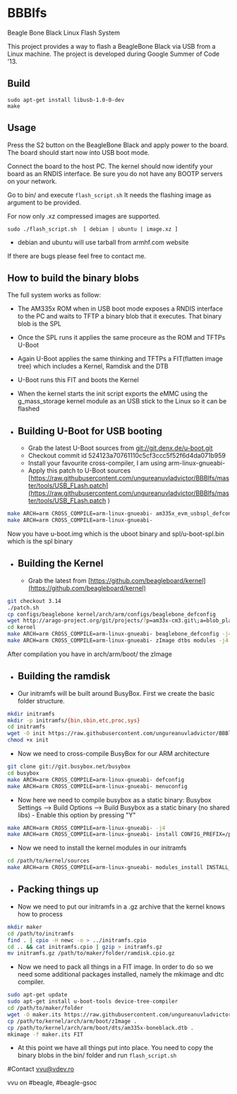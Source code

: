 BBBlfs
======

Beagle Bone Black Linux Flash System

This project provides a way to flash a BeagleBone Black via USB from a Linux machine. The project is developed during Google Summer of Code '13.


Build
----------
```
sudo apt-get install libusb-1.0-0-dev
make
```


Usage
-----------
Press the S2 button on the BeagleBone Black and apply power to the board. The board should start now into USB boot mode.

Connect the board to the host PC. The kernel should now identify your board as an RNDIS interface. Be sure you do not have any BOOTP servers on your network.

Go to bin/ and execute ```flash_script.sh``` It needs the flashing image as argument to be provided.

For now only .xz compressed images are supported.

```sudo ./flash_script.sh  [ debian | ubuntu | image.xz ]```

* debian and ubuntu will use tarball from armhf.com website

If there are bugs please feel free to contact me.



How to build the binary blobs
--------------------------------

The full system works as follow:

* The AM335x ROM when in USB boot mode exposes a RNDIS interface to the PC and waits to TFTP a binary blob that it executes. That binary blob is the SPL
* Once the SPL runs it applies the same proceure as the ROM and TFTPs U-Boot
* Again U-Boot applies the same thinking and TFTPs a FIT(flatten image tree) which includes a Kernel, Ramdisk and the DTB
* U-Boot runs this FIT and boots the Kernel
* When the kernel starts the init script exports the eMMC using the g_mass_storage kernel module as an USB stick to the Linux so it can be flashed


* ## Building U-Boot for USB booting
    * Grab the latest U-Boot sources from [git://git.denx.de/u-boot.git](git://git.denx.de/u-boot.git)
    * Checkout commit id 524123a70761110c5cf3ccc5f52f6d4da071b959
    * Install your favourite cross-compiler, I am using arm-linux-gnueabi-
    * Apply this patch to U-Boot sources [https://raw.githubusercontent.com/ungureanuvladvictor/BBBlfs/master/tools/USB_FLash.patch](https://raw.githubusercontent.com/ungureanuvladvictor/BBBlfs/master/tools/USB_FLash.patch )

```bash
make ARCH=arm CROSS_COMPILE=arm-linux-gnueabi- am335x_evm_usbspl_defconfig
make ARCH=arm CROSS_COMPILE=arm-linux-gnueabi-
```
Now you have u-boot.img which is the uboot binary and spl/u-boot-spl.bin which is the spl binary


* <span><h2>Building the Kernel</h2></span>
    * Grab the latest from [https://github.com/beagleboard/kernel](https://github.com/beagleboard/kernel)
```bash
git checkout 3.14
./patch.sh
cp configs/beaglebone kernel/arch/arm/configs/beaglebone_defconfig
wget http://arago-project.org/git/projects/?p=am33x-cm3.git\;a=blob_plain\;f=bin/am335x-pm-firmware.bin\;hb=HEAD -O kernel/firmware/am335x-pm-firmware.bin
cd kernel
make ARCH=arm CROSS_COMPILE=arm-linux-gnueabi- beaglebone_defconfig -j4
make ARCH=arm CROSS_COMPILE=arm-linux-gnueabi- zImage dtbs modules -j4
```

After compilation you have in arch/arm/boot/ the zImage


* ## Building the ramdisk

* Our initramfs will be built around BusyBox. First we create the basic folder structure.
```bash
mkdir initramfs
mkdir -p initramfs/{bin,sbin,etc,proc,sys}
cd initramfs
wget -O init https://raw.githubusercontent.com/ungureanuvladvictor/BBBlfs/master/tools/init
chmod +x init
```
* Now we need to cross-compile BusyBox for our ARM architecture
```bash
git clone git://git.busybox.net/busybox
cd busybox
make ARCH=arm CROSS_COMPILE=arm-linux-gnueabi- defconfig
make ARCH=arm CROSS_COMPILE=arm-linux-gnueabi- menuconfig
```
* Now here we need to compile busybox as a static binary: Busybox Settings --> Build Options --> Build Busybox as a static binary (no shared libs)  -  Enable this option by pressing "Y"
```bash
make ARCH=arm CROSS_COMPILE=arm-linux-gnueabi- -j4
make ARCH=arm CROSS_COMPILE=arm-linux-gnueabi- install CONFIG_PREFIX=/path/to/initramfs
```
* Now we need to install the kernel modules in our initramfs
```bash
cd /path/to/kernel/sources
make ARCH=arm CROSS_COMPILE=arm-linux-gnueabi- modules_install INSTALL_MOD_PATH=/path/to/initramfs
```


* ## Packing things up

* Now we need to put our initramfs in a .gz archive that the kernel knows how to process
```bash
mkdir maker
cd /path/to/initramfs
find . | cpio -H newc -o > ../initramfs.cpio
cd .. && cat initramfs.cpio | gzip > initramfs.gz
mv initramfs.gz /path/to/maker/folder/ramdisk.cpio.gz
```
* Now we need to pack all things in a FIT image. In order to do so we need some additional packages installed, namely the mkimage and dtc compiler.
```bash
sudo apt-get update
sudo apt-get install u-boot-tools device-tree-compiler
cd /path/to/maker/folder
wget -O maker.its https://raw.githubusercontent.com/ungureanuvladvictor/BBBlfs/master/tools/maker.its
cp /path/to/kernel/arch/arm/boot/zImage .
cp /path/to/kernel/arch/arm/boot/dts/am335x-boneblack.dtb .
mkimage -f maker.its FIT
```
* At this point we have all things put into place. You need to copy the binary blobs in the bin/ folder and run ```flash_script.sh```

#Contact
vvu@vdev.ro

vvu on #beagle, #beagle-gsoc

